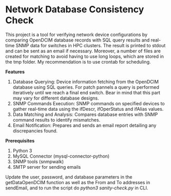 # Network Database Consistency Check

This project is a tool for verifying network device configurations by comparing OpenDCIM database records with SQL query results and real-time SNMP data for switches in HPC clusters. The result is printed to stdout and can be sent as an email if necessary. Moreover, a number of files are created for matching to avoid having to use long loops, which are stored in the tmp folder. My recommendation is to use crontab for scheduling.

**Features**

1. Database Querying: Device information fetching from the OpenDCIM database using SQL queries. For patch pannels a query is performed iteratively until we reach a final end switch. Bear in mind that this part may vary for different database designs.
2. SNMP Commands Execution: SNMP commands on specified devices to gather real-time data using the ifDescr, ifOperStatus and ifAlias values.
3. Data Matching and Analysis: Compares database entries with SNMP command results to identify mismatches.
4. Email Notification: Prepares and sends an email report detailing any discrepancies found.

**Prerequisites**

1. Python 3
2. MySQL Connector (mysql-connector-python)
3. SNMP tools (snmpwalk)
4. SMTP server for sending emails

Update the user, password, and database parameters in the getDataOpenDCIM function as well as the From and To addresses in sendEmail, and to run the script do *python3 sanity-check.py* in CLI.
